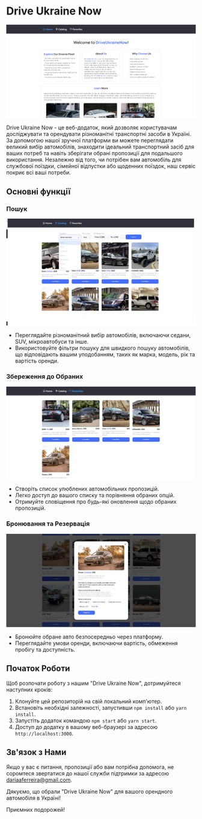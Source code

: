 # Drive Ukraine Now

<img src="./assets/homePage.png" alt="Головна сторінка">

Drive Ukraine Now - це веб-додаток, який дозволяє користувачам досліджувати та орендувати різноманітні транспортні засоби в Україні. За допомогою нашої зручної платформи ви можете переглядати великий вибір автомобілів, знаходити ідеальний транспортний засіб для ваших потреб та навіть зберігати обрані пропозиції для подальшого використання. Незалежно від того, чи потрібен вам автомобіль для службової поїздки, сімейної відпустки або щоденних поїздок, наш сервіс покриє всі ваші потреби.

## Основні функції

### Пошук 

<img src="./assets/searchPage.png" alt="Сторінка пошуку">

- Переглядайте різноманітний вибір автомобілів, включаючи седани, SUV, мікроавтобуси та інше.
- Використовуйте фільтри пошуку для швидкого пошуку автомобілів, що відповідають вашим уподобанням, таких як марка, модель, рік та вартість оренди.

### Збереження до Обраних

<img src="./assets/favoritesPage.png" alt="Сторінка Обраних">

- Створіть список улюблених автомобільних пропозицій.
- Легко доступ до вашого списку та порівняння обраних опцій.
- Отримуйте сповіщення про будь-які оновлення щодо обраних пропозицій.

### Бронювання та Резервація

<img src="./assets/booking.png" alt="Бронювання та Резервація">

- Бронюйте обране авто безпосередньо через платформу.
- Переглядайте умови оренди, включаючи вартість, обмеження пробігу та доступність.

## Початок Роботи

Щоб розпочати роботу з нашим "Drive Ukraine Now", дотримуйтеся наступних кроків:

1. Клонуйте цей репозиторій на свій локальний комп'ютер.
2. Встановіть необхідні залежності, запустивши `npm install` або `yarn install`.
3. Запустіть додаток командою `npm start` або `yarn start`.
4. Доступ до додатку в вашому веб-браузері за адресою `http://localhost:3000`.

## Зв'язок з Нами

Якщо у вас є питання, пропозиції або вам потрібна допомога, не соромтеся звертатися до нашої служби підтримки за адресою dariaaferreira@gmail.com.

Дякуємо, що обрали "Drive Ukraine Now" для вашого орендного автомобіля в Україні!

Приємних подорожей!
